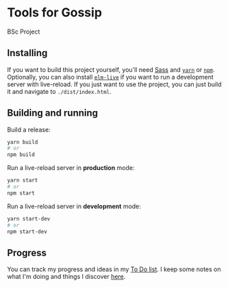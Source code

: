 # Tools for Gossip

BSc Project

## Installing

If you want to build this project yourself, you'll need [Sass][1] and [`yarn`][3] or [`npm`][4]. Optionally, you can also install [`elm-live`][2] if you want to run a development server with live-reload. If you just want to use the project, you can just build it and navigate to `./dist/index.html`.

## Building and running

Build a release: 

```sh
yarn build
# or
npm build
```

Run a live-reload server in **production** mode:

```sh
yarn start
# or
npm start
```

Run a live-reload server in **development** mode:

```sh
yarn start-dev
# or
npm start-dev
```

## Progress

You can track my progress and ideas in my [To Do list](./TODO.md). I keep some notes on what I'm doing and things I discover [here](./NOTES.md).

<!--Urls-->

[1]: https://sass-lang.com/
[2]: https://www.elm-live.com/
[3]: https://yarnpkg.com/
[4]: https://www.npmjs.com/

